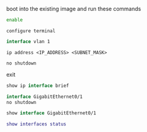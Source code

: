 boot into the existing image and run these commands 



```bash
enable
```

```
configure terminal
```

```kotlin
interface vlan 1
```

```php-template
ip address <IP_ADDRESS> <SUBNET_MASK>
```

`no shutdown`


exit


```kotlin
show ip interface brief
```

```kotlin
interface GigabitEthernet0/1
no shutdown
```

```kotlin
show interface GigabitEthernet0/1
```


```lua
show interfaces status
```